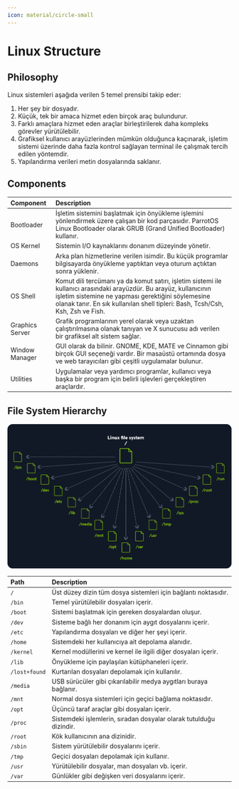 ```yaml
---
icon: material/circle-small
---
```


# Linux Structure

## Philosophy

Linux sistemleri aşağıda verilen 5 temel prensibi takip eder:

1. Her şey bir dosyadır.
2. Küçük, tek bir amaca hizmet eden birçok araç bulundurur.
3. Farklı amaçlara hizmet eden araçlar birleştirilerek daha kompleks görevler yürütülebilir.
4. Grafiksel kullanıcı arayüzlerinden mümkün olduğunca kaçınarak, işletim sistemi üzerinde daha fazla kontrol sağlayan terminal ile çalışmak tercih edilen yöntemdir.
5. Yapılandırma verileri metin dosyalarında saklanır.

## Components

| Component | Description |
|:---|:---|
| Bootloader | İşletim sistemini başlatmak için önyükleme işlemini yönlendirmek üzere çalışan bir kod parçasıdır. ParrotOS Linux Bootloader olarak GRUB (Grand Unified Bootloader) kullanır. |
| OS Kernel | Sistemin I/O kaynaklarını donanım düzeyinde yönetir. |
| Daemons | Arka plan hizmetlerine verilen isimdir. Bu küçük programlar bilgisayarda önyükleme yaptıktan veya oturum açtıktan sonra yüklenir. |
| OS Shell | Komut dili tercümanı ya da komut satırı, işletim sistemi ile kullanıcı arasındaki arayüzdür. Bu arayüz, kullanıcının işletim sistemine ne yapması gerektiğini söylemesine olanak tanır. En sık kullanılan shell tipleri: Bash, Tcsh/Csh, Ksh, Zsh ve Fish. |
| Graphics Server | Grafik programlarının yerel olarak veya uzaktan çalıştırılmasına olanak tanıyan ve X sunucusu adı verilen bir grafiksel alt sistem sağlar. |
| Window Manager | GUI olarak da bilinir. GNOME, KDE, MATE ve Cinnamon gibi birçok GUI seçeneği vardır. Bir masaüstü ortamında dosya ve web tarayıcıları gibi çeşitli uygulamalar bulunur. |
| Utilities | Uygulamalar veya yardımcı programlar, kullanıcı veya başka bir program için belirli işlevleri gerçekleştiren araçlardır. |

## File System Hierarchy

![](../assets/images/new-filesystem.png)

| Path | Description |
|:---|:---|
| `/` | Üst düzey dizin tüm dosya sistemleri için bağlantı noktasıdır. |
| `/bin` | Temel yürütülebilir dosyaları içerir. |
| `/boot` | Sistemi başlatmak için gereken dosyalardan oluşur. |
| `/dev` | Sisteme bağlı her donanım için aygıt dosyalarını içerir. |
| `/etc` | Yapılandırma dosyaları ve diğer her şeyi içerir. |
| `/home` | Sistemdeki her kullanıcıya ait depolama alanıdır. |
| `/kernel` | Kernel modüllerini ve kernel ile ilgili diğer dosyaları içerir. |
| `/lib` | Önyükleme için paylaşılan kütüphaneleri içerir. |
| `/lost+found` | Kurtarılan dosyaları depolamak için kullanılır. |
| `/media` | USB sürücüler gibi çıkarılabilir medya aygıtları buraya bağlanır. |
| `/mnt` | Normal dosya sistemleri için geçici bağlama noktasıdır. |
| `/opt` | Üçüncü taraf araçlar gibi dosyaları içerir. |
| `/proc` | Sistemdeki işlemlerin, sıradan dosyalar olarak tutulduğu dizindir. |
| `/root` | Kök kullanıcının ana dizinidir. |
| `/sbin` | Sistem yürütülebilir dosyalarını içerir. |
| `/tmp` | Geçici dosyaları depolamak için kullanır. |
| `/usr` | Yürütülebilir dosyalar, man dosyaları vb. içerir. |
| `/var` | Günlükler gibi değişken veri dosyalarını içerir. |

